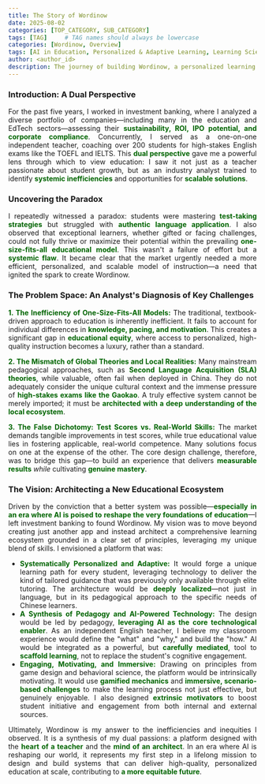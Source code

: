 ```yaml
---
title: The Story of Wordinow
date: 2025-08-02
categories: [TOP_CATEGORY, SUB_CATEGORY]
tags: [TAG]     # TAG names should always be lowercase
categories: [Wordinow, Overview]
tags: [AI in Education, Personalized & Adaptive Learning, Learning Sciences, Generative AI, Gamification, Localized Corpus Construction, EFL Education, Educational Equity, Personalized Learning, Adaptive Learning, Founder Story]
author: <author_id>        
description: The journey of building Wordinow, a personalized learning platform designed to bridge the educational divide and bring quality education to all.
---
```

<div style="text-align: justify;">

<h3>Introduction: A Dual Perspective</h3>

<p>For the past five years, I worked in investment banking, where I analyzed a diverse portfolio of companies—including many in the education and EdTech sectors—assessing their <strong style="color: #006400;">sustainability, ROI, IPO potential, and corporate compliance</strong>. Concurrently, I served as a one-on-one independent teacher, coaching over 200 students for high-stakes English exams like the TOEFL and IELTS. This <strong style="color: #006400;">dual perspective</strong> gave me a powerful lens through which to view education: I saw it not just as a teacher passionate about student growth, but as an industry analyst trained to identify <strong style="color: #006400;">systemic inefficiencies</strong> and opportunities for <strong style="color: #006400;">scalable solutions</strong>.</p>

<h3>Uncovering the Paradox</h3>

<p>I repeatedly witnessed a paradox: students were mastering <strong style="color: #006400;">test-taking strategies</strong> but struggled with <strong style="color: #006400;">authentic language application</strong>. I also observed that exceptional learners, whether gifted or facing challenges, could not fully thrive or maximize their potential within the prevailing <strong style="color: #006400;">one-size-fits-all educational model</strong>. This wasn't a failure of effort but a <strong style="color: #006400;">systemic flaw</strong>. It became clear that the market urgently needed a more efficient, personalized, and scalable model of instruction—a need that ignited the spark to create Wordinow.</p>

<h3>The Problem Space: An Analyst's Diagnosis of Key Challenges</h3>

<p><strong style="color: #006400;">1. The Inefficiency of One-Size-Fits-All Models:</strong> The traditional, textbook-driven approach to education is inherently inefficient. It fails to account for individual differences in <strong style="color: #006400;">knowledge, pacing, and motivation</strong>. This creates a significant gap in <strong style="color: #006400;">educational equity</strong>, where access to personalized, high-quality instruction becomes a luxury, rather than a standard.</p>

<p><strong style="color: #006400;">2. The Mismatch of Global Theories and Local Realities:</strong> Many mainstream pedagogical approaches, such as <strong style="color: #006400;">Second Language Acquisition (SLA) theories</strong>, while valuable, often fail when deployed in China. They do not adequately consider the unique cultural context and the immense pressure of <strong style="color: #006400;">high-stakes exams like the Gaokao</strong>. A truly effective system cannot be merely imported; it must be <strong style="color: #006400;">architected with a deep understanding of the local ecosystem</strong>.</p>

<p><strong style="color: #006400;">3. The False Dichotomy: Test Scores vs. Real-World Skills:</strong> The market demands tangible improvements in test scores, while true educational value lies in fostering applicable, real-world competence. Many solutions focus on one at the expense of the other. The core design challenge, therefore, was to bridge this gap—to build an experience that delivers <strong style="color: #006400;">measurable results</strong> <em>while</em> cultivating <strong style="color: #006400;">genuine mastery</strong>.</p>

<h3>The Vision: Architecting a New Educational Ecosystem</h3>

<p>Driven by the conviction that a better system was possible—<strong style="color: #006400;">especially in an era where AI is poised to reshape the very foundations of education</strong>—I left investment banking to found Wordinow. My vision was to move beyond creating just another app and instead architect a comprehensive learning ecosystem grounded in a clear set of principles, leveraging my unique blend of skills. I envisioned a platform that was:</p>

<ul>
    <li><strong style="color: #006400;">Systematically Personalized and Adaptive:</strong> It would forge a unique learning path for every student, leveraging technology to deliver the kind of tailored guidance that was previously only available through elite tutoring. The architecture would be <strong style="color: #006400;">deeply localized</strong>—not just in language, but in its pedagogical approach to the specific needs of Chinese learners.</li>
    <li><strong style="color: #006400;">A Synthesis of Pedagogy and AI-Powered Technology:</strong> The design would be led by pedagogy, <strong style="color: #006400;">leveraging AI as the core technological enabler</strong>. As an independent English teacher, I believe my classroom experience would define the "what" and "why," and build the "how." AI would be integrated as a powerful, but <strong style="color: #006400;">carefully mediated</strong>, tool to <strong style="color: #006400;">scaffold learning</strong>, not to replace the student's cognitive engagement.</li>
    <li><strong style="color: #006400;">Engaging, Motivating, and Immersive:</strong> Drawing on principles from game design and behavioral science, the platform would be intrinsically motivating. It would use <strong style="color: #006400;">gamified mechanics</strong> and <strong style="color: #006400;">immersive, scenario-based challenges</strong> to make the learning process not just effective, but genuinely enjoyable. I also designed <strong style="color: #006400;">extrinsic motivators</strong> to boost student initiative and engagement from both internal and external sources.</li>
</ul>

<p>Ultimately, Wordinow is my answer to the inefficiencies and inequities I observed. It is a synthesis of my dual passions: a platform designed with the <strong style="color: #006400;">heart of a teacher</strong> and the <strong style="color: #006400;">mind of an architect</strong>. In an era where AI is reshaping our world, it represents my first step in a lifelong mission to design and build systems that can deliver high-quality, personalized education at scale, contributing to <strong style="color: #006400;">a more equitable future</strong>.</p>

</div>







